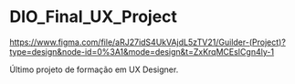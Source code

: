 # DIO_Final_UX_Project

https://www.figma.com/file/aRJ27idS4UkVAjdL5zTV21/Guilder-(Project)?type=design&node-id=0%3A1&mode=design&t=ZxKrqMCEsICgn4ly-1

Último projeto de formação em UX Designer.
